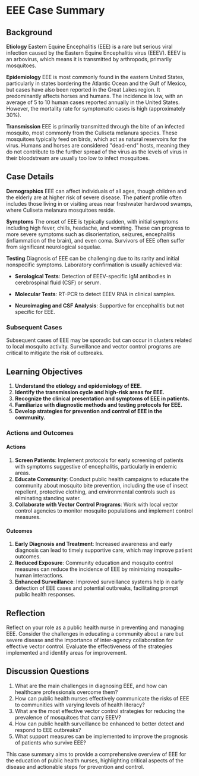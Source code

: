 # EEE Case Summary

## Background

**Etiology**
Eastern Equine Encephalitis (EEE) is a rare but serious viral infection caused by the Eastern Equine Encephalitis virus (EEEV). EEEV is an arbovirus, which means it is transmitted by arthropods, primarily mosquitoes.

**Epidemiology**
EEE is most commonly found in the eastern United States, particularly in states bordering the Atlantic Ocean and the Gulf of Mexico, but cases have also been reported in the Great Lakes region. It predominantly affects horses and humans. The incidence is low, with an average of 5 to 10 human cases reported annually in the United States. However, the mortality rate for symptomatic cases is high (approximately 30%).

**Transmission**
EEE is primarily transmitted through the bite of an infected mosquito, most commonly from the Culiseta melanura species. These mosquitoes typically feed on birds, which act as natural reservoirs for the virus. Humans and horses are considered "dead-end" hosts, meaning they do not contribute to the further spread of the virus as the levels of virus in their bloodstream are usually too low to infect mosquitoes.

## Case Details

**Demographics**
EEE can affect individuals of all ages, though children and the elderly are at higher risk of severe disease. The patient profile often includes those living in or visiting areas near freshwater hardwood swamps, where Culiseta melanura mosquitoes reside.

**Symptoms**
The onset of EEE is typically sudden, with initial symptoms including high fever, chills, headache, and vomiting. These can progress to more severe symptoms such as disorientation, seizures, encephalitis (inflammation of the brain), and even coma. Survivors of EEE often suffer from significant neurological sequelae.

**Testing**
Diagnosis of EEE can be challenging due to its rarity and initial nonspecific symptoms. Laboratory confirmation is usually achieved via:

- **Serological Tests**: Detection of EEEV-specific IgM antibodies in cerebrospinal fluid (CSF) or serum.

- **Molecular Tests**: RT-PCR to detect EEEV RNA in clinical samples.

- **Neuroimaging and CSF Analysis**: Supportive for encephalitis but not specific for EEE.

### Subsequent Cases
Subsequent cases of EEE may be sporadic but can occur in clusters related to local mosquito activity. Surveillance and vector control programs are critical to mitigate the risk of outbreaks.

## Learning Objectives
1. **Understand the etiology and epidemiology of EEE.**
2. **Identify the transmission cycle and high-risk areas for EEE.**
3. **Recognize the clinical presentation and symptoms of EEE in patients.**
4. **Familiarize with diagnostic methods and testing protocols for EEE.**
5. **Develop strategies for prevention and control of EEE in the community.**

### Actions and Outcomes

#### Actions
1. **Screen Patients**: Implement protocols for early screening of patients with symptoms suggestive of encephalitis, particularly in endemic areas.
2. **Educate Community**: Conduct public health campaigns to educate the community about mosquito bite prevention, including the use of insect repellent, protective clothing, and environmental controls such as eliminating standing water.
3. **Collaborate with Vector Control Programs**: Work with local vector control agencies to monitor mosquito populations and implement control measures.

#### Outcomes
1. **Early Diagnosis and Treatment**: Increased awareness and early diagnosis can lead to timely supportive care, which may improve patient outcomes.
2. **Reduced Exposure**: Community education and mosquito control measures can reduce the incidence of EEE by minimizing mosquito-human interactions.
3. **Enhanced Surveillance**: Improved surveillance systems help in early detection of EEE cases and potential outbreaks, facilitating prompt public health responses.

## Reflection
Reflect on your role as a public health nurse in preventing and managing EEE. Consider the challenges in educating a community about a rare but severe disease and the importance of inter-agency collaboration for effective vector control. Evaluate the effectiveness of the strategies implemented and identify areas for improvement.

## Discussion Questions
1. What are the main challenges in diagnosing EEE, and how can healthcare professionals overcome them?
2. How can public health nurses effectively communicate the risks of EEE to communities with varying levels of health literacy?
3. What are the most effective vector control strategies for reducing the prevalence of mosquitoes that carry EEEV?
4. How can public health surveillance be enhanced to better detect and respond to EEE outbreaks?
5. What support measures can be implemented to improve the prognosis of patients who survive EEE?

This case summary aims to provide a comprehensive overview of EEE for the education of public health nurses, highlighting critical aspects of the disease and actionable steps for prevention and control.
